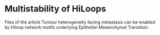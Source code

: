# Multistability of HiLoops
Files of the article Tumour heterogeneity during metastasis can be enabled by Hiloop network motifs underlying Epithelial-Mesenchymal Transition.
